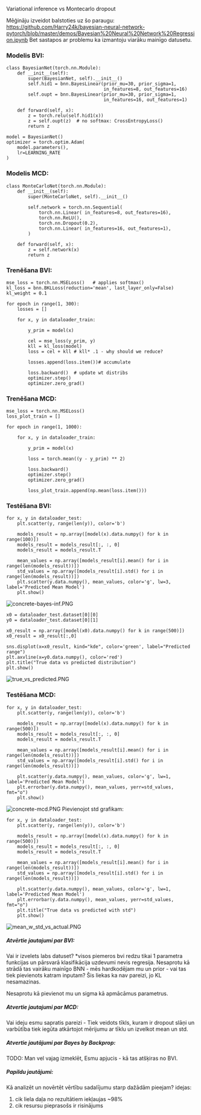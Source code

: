 Variational inference vs Montecarlo dropout

Mēģināju izveidot balstoties uz šo paraugu: https://github.com/Harry24k/bayesian-neural-network-pytorch/blob/master/demos/Bayesian%20Neural%20Network%20Regression.ipynb
Bet sastapos ar problemu ka izmantoju viarāku mainīgo datusetu.

### Modelis BVI:
~~~
class BayesianNet(torch.nn.Module):
    def __init__(self):
        super(BayesianNet, self).__init__()
        self.hid1 = bnn.BayesLinear(prior_mu=30, prior_sigma=1,
                                    in_features=8, out_features=16)
        self.oupt = bnn.BayesLinear(prior_mu=30, prior_sigma=1,
                                    in_features=16, out_features=1)

    def forward(self, x):
        z = torch.relu(self.hid1(x))
        z = self.oupt(z)  # no softmax: CrossEntropyLoss()
        return z

model = BayesianNet()
optimizer = torch.optim.Adam(
    model.parameters(),
    lr=LEARNING_RATE
)
~~~

### Modelis MCD:
~~~
class MonteCarloNet(torch.nn.Module):
    def __init__(self):
        super(MonteCarloNet, self).__init__()

        self.network = torch.nn.Sequential(
            torch.nn.Linear( in_features=8, out_features=16),
            torch.nn.ReLU(),
            torch.nn.Dropout(0.2),
            torch.nn.Linear( in_features=16, out_features=1),
        )

    def forward(self, x):
        z = self.network(x)
        return z
~~~

### Trenēšana BVI:
~~~
mse_loss = torch.nn.MSELoss()   # applies softmax()
kl_loss = bnn.BKLLoss(reduction='mean', last_layer_only=False)
kl_weight = 0.1

for epoch in range(1, 300):
    losses = []

    for x, y in dataloader_train:

        y_prim = model(x)

        cel = mse_loss(y_prim, y)
        kll = kl_loss(model)
        loss = cel + kll # kll* .1 - why should we reduce?

        losses.append(loss.item())# accumulate

        loss.backward()  # update wt distribs
        optimizer.step()
        optimizer.zero_grad()

~~~

### Trenēšana MCD:
~~~
mse_loss = torch.nn.MSELoss()
loss_plot_train = []

for epoch in range(1, 1000):

    for x, y in dataloader_train:

        y_prim = model(x)

        loss = torch.mean((y - y_prim) ** 2)

        loss.backward()
        optimizer.step()
        optimizer.zero_grad()

        loss_plot_train.append(np.mean(loss.item()))
~~~

### Testēšana BVI:
~~~
for x, y in dataloader_test:
    plt.scatter(y, range(len(y)), color='b')

    models_result = np.array([model(x).data.numpy() for k in range(100)])
    models_result = models_result[:, :, 0]
    models_result = models_result.T

    mean_values = np.array([models_result[i].mean() for i in range(len(models_result))])
    std_values = np.array([models_result[i].std() for i in range(len(models_result))])
    plt.scatter(y.data.numpy(), mean_values, color='g', lw=3, label='Predicted Mean Model')
    plt.show()

~~~
![concrete-bayes-inf.PNG](..%2Fmedia%2Fconcrete-bayes-inf.PNG)

~~~
x0 = dataloader_test.dataset[0][0]
y0 = dataloader_test.dataset[0][1]

x0_result = np.array([model(x0).data.numpy() for k in range(500)])
x0_result = x0_result[:,0]

sns.displot(x=x0_result, kind="kde", color='green', label="Predicted range")
plt.axvline(x=y0.data.numpy(), color='red')
plt.title("True data vs predicted distribution")
plt.show()
~~~
![true_vs_predicted.PNG](..%2Fmedia%2Ftrue_vs_predicted.PNG)

### Testēšana MCD:
~~~
for x, y in dataloader_test:
    plt.scatter(y, range(len(y)), color='b')

    models_result = np.array([model(x).data.numpy() for k in range(500)])
    models_result = models_result[:, :, 0]
    models_result = models_result.T

    mean_values = np.array([models_result[i].mean() for i in range(len(models_result))])
    std_values = np.array([models_result[i].std() for i in range(len(models_result))])

    plt.scatter(y.data.numpy(), mean_values, color='g', lw=1, label='Predicted Mean Model')
    plt.errorbar(y.data.numpy(), mean_values, yerr=std_values, fmt="o")
    plt.show()
~~~
![concrete-mcd.PNG](..%2Fmedia%2Fconcrete-mcd.PNG)
Pievienojot std grafikam:
~~~
for x, y in dataloader_test:
    plt.scatter(y, range(len(y)), color='b')

    models_result = np.array([model(x).data.numpy() for k in range(500)])
    models_result = models_result[:, :, 0]
    models_result = models_result.T

    mean_values = np.array([models_result[i].mean() for i in range(len(models_result))])
    std_values = np.array([models_result[i].std() for i in range(len(models_result))])

    plt.scatter(y.data.numpy(), mean_values, color='g', lw=1, label='Predicted Mean Model')
    plt.errorbar(y.data.numpy(), mean_values, yerr=std_values, fmt="o")
    plt.title("True data vs predicted with std")
    plt.show()
~~~
![mean_w_std_vs_actual.PNG](..%2Fmedia%2Fmean_w_std_vs_actual.PNG)


##### Atvērtie jautajumi par BVI:

Vai ir izvelets labs datuset? *visos piemeros bvi redzu tikai 1 parametra funkcijas un pārsvarā klasifikācija uzdevumi nevis regresija.
Nesaprotu kā strādā tas vairāku mainīgo BNN - mēs hardkodējam mu un prior - vai tas tiek pievienots katram inputam?
Šis liekas ka nav pareizi, jo KL nesamazinas.

Nesaprotu kā pievienot mu un sigma kā apmācāmus parametrus.

##### Atvertie jautajumi par MCD:
Vai ideju esmu sapratis pareizi - Tiek veidots tīkls, kuram ir dropout slāņi un varbūtība tiek iegūta atkārtojot mērijumu ar tīklu un izvelkot mean un std.


##### Atvertie jautājumi par Bayes by Backprop:
TODO: Man vel vajag izmeklēt, Esmu apjucis - kā tas atšķiras no BVI.


##### Papildu jautājumi:
Kā analizēt un novērtēt vērtību sadalījumu starp dažādām pieejam? 
    idejas: 
    <ol>
        <li>cik liela daļa no rezultātiem iekļaujas ~98%</li>
        <li>cik resursu pieprasošs ir risinājums</li>
    </ol>


